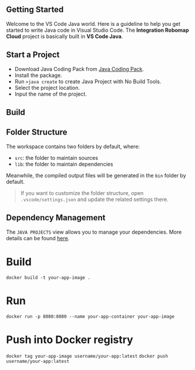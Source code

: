 ## Getting Started
Welcome to the VS Code Java world. Here is a guideline to help you get started to write Java code in Visual Studio Code. The **Integration Robomap Cloud** project is basically built in **VS Code Java**.

## Start a Project
- Download Java Coding Pack from [Java Coding Pack](https://code.visualstudio.com/docs/java/java-tutorial).
- Install the package. 
- Run `>java create` to create Java Project with No Build Tools.
- Select the project location.
- Input the name of the project.


## Build

## 

## Folder Structure
The workspace contains two folders by default, where:
- `src`: the folder to maintain sources
- `lib`: the folder to maintain dependencies

Meanwhile, the compiled output files will be generated in the `bin` folder by default.

> If you want to customize the folder structure, open `.vscode/settings.json` and update the related settings there.

## Dependency Management
The `JAVA PROJECTS` view allows you to manage your dependencies. More details can be found [here](https://github.com/microsoft/vscode-java-dependency#manage-dependencies).

# Build
`docker build -t your-app-image .`

# Run
`docker run -p 8080:8080 --name your-app-container your-app-image`

# Push into Docker registry
`docker tag your-app-image username/your-app:latest`
`docker push username/your-app:latest`
